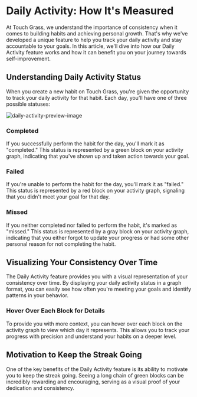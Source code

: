 # Daily Activity: How It's Measured

At Touch Grass, we understand the importance of consistency when it comes to building habits and achieving personal growth. That's why we've developed a unique feature to help you track your daily activity and stay accountable to your goals. In this article, we'll dive into how our Daily Activity feature works and how it can benefit you on your journey towards self-improvement.

## Understanding Daily Activity Status

When you create a new habit on Touch Grass, you're given the opportunity to track your daily activity for that habit. Each day, you'll have one of three possible statuses:

![daily-activity-preview-image](/images/guides/daily-activity-preview.png)

### Completed

If you successfully perform the habit for the day, you'll mark it as "completed." This status is represented by a green block on your activity graph, indicating that you've shown up and taken action towards your goal.

### Failed

If you're unable to perform the habit for the day, you'll mark it as "failed." This status is represented by a red block on your activity graph, signaling that you didn't meet your goal for that day.

### Missed

If you neither completed nor failed to perform the habit, it's marked as "missed." This status is represented by a gray block on your activity graph, indicating that you either forgot to update your progress or had some other personal reason for not completing the habit.

## Visualizing Your Consistency Over Time

The Daily Activity feature provides you with a visual representation of your consistency over time. By displaying your daily activity status in a graph format, you can easily see how often you're meeting your goals and identify patterns in your behavior.

### Hover Over Each Block for Details

To provide you with more context, you can hover over each block on the activity graph to view which day it represents. This allows you to track your progress with precision and understand your habits on a deeper level.

## Motivation to Keep the Streak Going

One of the key benefits of the Daily Activity feature is its ability to motivate you to keep the streak going. Seeing a long chain of green blocks can be incredibly rewarding and encouraging, serving as a visual proof of your dedication and consistency.
